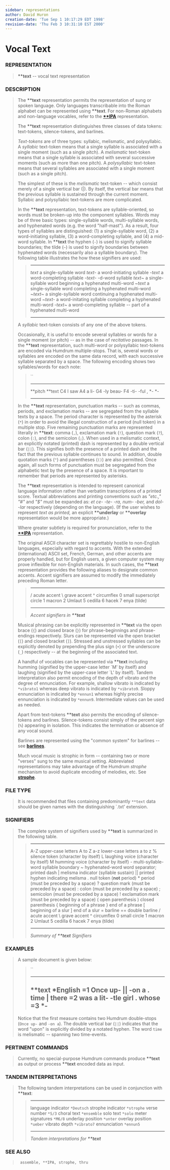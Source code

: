```yaml
---
sidebar: representations
author: David Huron
creation-date: 'Tue Sep 1 10:17:29 EDT 1998'
revision-date: 'Thu Feb 3 10:31:10 EST 2000'
---
```



Vocal Text
=====================================

### REPRESENTATION

> **\*\*text** \-- vocal text representation

### DESCRIPTION

> The **\*\*text** representation permits the representation of sung or
> spoken language. Only languages transcribable into the Roman alphabet
> can be represented using **\*\*text**. For non-Roman alphabets and
> non-language vocables, refer to the [**\*\*IPA**](IPA.rep.html)
> representation.
>
> The **\*\*text** representation distinguishes three classes of data
> tokens: text-tokens, silence-tokens, and barlines.
>
> *Text-tokens* are of three types: syllabic, melismatic, and
> polysyllabic. A *syllabic* text-token means that a single syllable is
> associated with a single moment (such as a single pitch). A
> *melismatic* text-token means that a single syllable is associated
> with several successive moments (such as more than one pitch). A
> *polysyllabic* text-token means that several syllables are associated
> with a single moment (such as a single pitch).
>
> The simplest of these is the *melismatic* text-token \-- which consist
> merely of a single vertical bar (\|). By itself, the vertical bar
> means that the previous syllable is sustained through the current
> moment. Syllabic and polysyllabic text-tokens are more complicated.
>
> In the **\*\*text** representation, text-tokens are syllable-oriented,
> so words must be broken-up into the component syllables. Words may be
> of three basic types: single-syllable words, multi-syllable words, and
> hyphenated words (e.g. the word \"half-mast\"). As a result, four
> types of syllables are distinguished: (1) a single-syllable word, (2)
> a word-initiating syllable, (3) a word-completing syllable, and (4) a
> mid-word syllable. In **\*\*text** the hyphen (`-`) is used to signify
> syllable boundaries; the tilde (`~`) is used to signify boundaries
> between hyphenated words (necessarily also a syllable boundary). The
> following table illustrates the how these signifiers are used:
>
> >   ------------ ----------------------------------------------------------------
> >   *text*       a single-syllable word
> >   *text*-      a word-initiating syllable
> >   -*text*      a word-completing syllable
> >   -*text*-     -d-word syllable
> >   *text*\~     a single-syllable word beginning a hyphenated multi-word
> >   \~*text*     a single-syllable word completing a hyphenated multi-word
> >   \~*text*\~   a single-syllable word continuing a hyphenated multi-word
> >   \~*text*-    a word-initating syllable completing a hyphenated multi-word
> >   -*text*\~    a word-completing syllable \-- part of a hyphenated multi-word
> >   ------------ ----------------------------------------------------------------
> >
> A *syllabic* text-token consists of any one of the above tokens.
>
> Occasionally, it is useful to encode several syllables or words for a
> single moment (or pitch) \-- as in the case of *recitativo* passages.
> In the **\*\*text** representation, such multi-word or polysyllabic
> text-tokens are encoded via Humdrum multiple-stops. That is, several
> words or syllables are encoded on the same data record, with each
> successive syllable separated by a space. The following encoding shows
> two syllables/words for each note:
>
> > ``
> >
> >   ----------- -------------
> >   \*\*pitch   \*\*text
> >   C4          I saw
> >   A4          a li-
> >   G4          -ly beau-
> >   F4          -ti- -ful ,
> >   \*-         \*-
> >   ----------- -------------
> >
> In the **\*\*text** representation, punctuation marks \-- such as
> commas, periods, and exclamation marks \-- are segregated from the
> syllable texts by a space. The period character is represented by the
> asterisk (`*`) in order to avoid the illegal construction of a period
> (null token) in a multiple stop. Five remaining punctuation marks are
> represented literally in **\*\*text**: comma (`,`), exclamation mark
> (`!`), question mark (`?`), colon (`:`), and the semicolon (`;`). When
> used in a melismatic context, an explicitly notated (printed) dash is
> represented by a double vertical bar (`||`). This signifies both the
> presence of a printed dash and the fact that the previous syllable
> continues to sound. In addition, double quotation marks (`"`) and
> parentheses (`()`) are also permitted. Once again, all such forms of
> punctuation must be segregated from the alphabetic text by the
> presence of a space. It is important to remember that periods are
> represented by asterisks.
>
> The **\*\*text** representation is intended to represent canonical
> language information rather than verbatim transcriptions of a printed
> score. Textual abbreviations and printing conventions such as
> *\"etc.,\" \"\#\"* and *\"\$\"* must be expanded as: *et ce- -te- -ra,
> num- -ber,* and *dol- -lar* respectively (depending on the language).
> (If the user wishes to represent *text as printed,* an explicit
> **\*\*underlay** or **\*\*overlay** representation would be more
> appropriate.)
>
> Where greater subtlety is required for pronunciation, refer to the
> [**\*\*IPA**](IPA.rep.html) representation.
>
> The original ASCII character set is regrettably hostile to non-English
> languages, especially with regard to accents. With the extended
> (international) ASCII set, French, German, and other accents are
> properly handled, but for English users, a given computer system may
> prove inflexible for non-English materials. In such cases, the
> **\*\*text** representation provides the following aliases to
> designate common accents. Accent signifiers are assumed to modify the
> immediately preceding Roman letter.
>
> >   ---- --------------------------
> >   /    acute accent
> >   \\   grave accent
> >   \^   circumflex
> >   0    small superscript circle
> >   1    macron
> >   2    Umlaut
> >   5    cedilla
> >   6    hacek
> >   7    enya (tilde)
> >   ---- --------------------------
> >
> > *Accent signifiers in **\*\*text***
>
> Musical phrasing can be explicitly represented in **\*\*text** via the
> open brace (`{`) and closed brace (`}`) for phrase-beginnings and
> phrase-endings respectively. Slurs can be represented via the open
> bracket (`[`) and closed bracket (`]`). Stressed and unstressed
> syllables can be explicitly denoted by prepending the plus sign (`+`)
> or the underscore (`_`) respectively \-- at the beginning of the
> associated text.
>
> A handful of vocables can be represented via **\*\*text** including
> humming (signified by the upper-case letter \`M\' by itself) and
> laughing (signified by the upper-case letter \`L\' by itself). Tandem
> interpretation also permit encoding of the depth of vibrato and the
> degree of ennunciation. For example, shallow vibrato is indicated by
> `*vibrato1` whereas deep vibrato is indicated by `*vibrato9`. Sloppy
> ennunciation is indicated by `*ennun1` whereas highly precise
> ennunciation is indicated by `*ennun9`. Intermediate values can be
> used as needed.
>
> Apart from text-tokens **\*\*text** also permits the encoding of
> silence-tokens and barlines. Silence-tokens consist simply of the
> percent sign (`%`) appearing in isolation. This indicates the
> termination or absence of any vocal sound.
>
> Barlines are represented using the \"common system\" for barlines \--
> see [**barlines**](barlines.rep.html).
>
> Much vocal music is strophic in form \-- containing two or more
> \"verses\" sung to the same musical setting. Abbreviated
> representations may take advantage of the Humdrum *strophe* mechanism
> to avoid duplicate encoding of melodies, etc. See
> [**strophe**](../commands/strophe.html).

### FILE TYPE

> It is recommended that files containing predominantly `**text` data
> should be given names with the distinguishing \`.txt\' extension.

### SIGNIFIERS

> The complete system of signifiers used by **\*\*text** is summarized
> in the following table.
>
> >   ------ ------------------------------------------------
> >   A-Z    upper-case letters A to Z
> >   a-z    lower-case letters a to z
> >   \%     silence token (character by itself)
> >   L      laughing voice (character by itself)
> >   M      humming voice (character by itself)
> >   \-     multi-syllable-word syllable boundary
> >   \~     hyphenated-word word separator; printed dash
> >   \|     melisma indicator (syllable sustain)
> >   \|\|   printed hyphen indicating melisma
> >   .      null token (**not** period)
> >   \*     period (must be preceded by a space)
> >   ?      question mark (must be preceded by a space)
> >   :      colon (must be preceded by a space)
> >   ;      semicolon (must be preceded by a space)
> >   !      exclamation mark (must be preceded by a space)
> >   (      open parenthesis
> >   )      closed parenthesis
> >   {      beginning of a phrase
> >   }      end of a phrase
> >   \[     beginning of a slur
> >   \]     end of a slur
> >   =      barline
> >   ==     double barline
> >   /      acute accent
> >   \\     grave accent
> >   \^     circumflex
> >   0      small circle
> >   1      macron
> >   2      Umlaut
> >   5      cedilla
> >   6      hacek
> >   7      enya (tilde)
> >   ------ ------------------------------------------------
> >
> > *Summary of **\*\*text** Signifiers*

### EXAMPLES

> A sample document is given below:
>
> > ``
> >
> >   -----------
> >   \*\*text
> >   \*English
> >   =1
> >   Once up-
> >   \|\|
> >   -on a
> >   .
> >   time
> >   \|
> >   there
> >   =2
> >   was a
> >   lit- -tle
> >   girl
> >   .
> >   whose
> >   =3
> >   \*-
> >   -----------
> >
> Notice that the first measure contains two Humdrum double-stops
> (`Once up-` and `-on a`). The double vertical bar (`||`) indicates
> that the word \"upon\" is explicitly divided by a notated hyphen. The
> word `time` is melismatic \-- spanning two time-events.

### PERTINENT COMMANDS

> Currently, no special-purpose Humdrum commands produce **\*\*text** as
> output or process **\*\*text** encoded data as input.

### TANDEM INTERPRETATIONS

> The following tandem interpretations can be used in conjunction with
> **\*\*text**:
>
> >   -------------------- -------------
> >   language indicator   `*Deutsch`
> >   strophe indicator    `*strophe`
> >   verse number         `*S/3`
> >   choral text          `*ensemble`
> >   solo text            `*solo`
> >   meter signatures     `*M6/8`
> >   underlay position    `*unter`
> >   overlay position     `*ueber`
> >   vibrato depth        `*vibrato7`
> >   ennunciation         `*ennun5`
> >   -------------------- -------------
> >
> > *Tandem interpretations for **\*\*text***

### SEE ALSO

> ` assemble, **IPA, strophe, thru`

